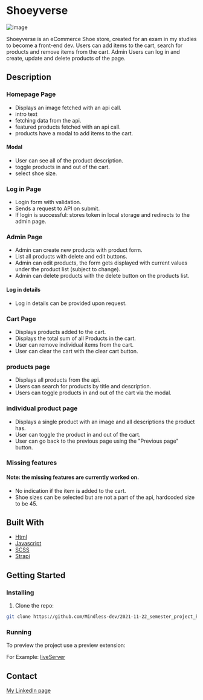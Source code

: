 # Shoeyverse

![image](https://res.cloudinary.com/dmypm1x6b/image/upload/v1654118080/shoeyverse_iiidf7.jpg)

Shoeyverse is an eCommerce Shoe store, created for an exam in my studies to become a front-end dev.
Users can add items to the cart, search for products and remove items from the cart.
Admin Users can log in and create, update and delete products of the page.

## Description

### Homepage Page

- Displays an image fetched with an api call.
- intro text
- fetching data from the api.
- featured products fetched with an api call.
- products have a modal to add items to the cart.

#### Modal

- User can see all of the product description.
- toggle products in and out of the cart.
- select shoe size.

### Log in Page

- Login form with validation.
- Sends a request to API on submit.
- If login is successful: stores token in local storage and redirects to the admin page.

### Admin Page

- Admin can create new products with product form.
- List all products with delete and edit buttons.
- Admin can edit products, the form gets displayed with current values under the product list (subject to change).
- Admin can delete products with the delete button on the products list.

#### Log in details

- Log in details can be provided upon request.

### Cart Page

- Displays products added to the cart.
- Displays the total sum of all Products in the cart.
- User can remove individual items from the cart.
- User can clear the cart with the clear cart button.

### products page

- Displays all products from the api.
- Users can search for products by title and description.
- Users can toggle products in and out of the cart via the modal.

### individual product page

- Displays a single product with an image and all descriptions the product has.
- User can toggle the product in and out of the cart.
- User can go back to the previous page using the "Previous page" button.

### Missing features

#### Note: the missing features are currently worked on.

- No indication if the item is added to the cart.
- Shoe sizes can be selected but are not a part of the api, hardcoded size to be 45.

## Built With

- [Html](https://developer.mozilla.org/en-US/docs/Web/HTML)
- [Javascript](https://developer.mozilla.org/en-US/docs/Web/javascript)
- [SCSS](https://sass-lang.com/)
- [Strapi](https://docs.strapi.io/developer-docs/latest/getting-started/introduction.html)

## Getting Started

### Installing

1. Clone the repo:

```bash
git clone https://github.com/Mindless-dev/2021-11-22_semester_project_kenny_andre_holmen.git
```

### Running

To preview the project use a preview extension:

For Example: [liveServer](https://marketplace.visualstudio.com/items?itemName=ritwickdey.LiveServer)

## Contact

[My LinkedIn page](https://www.linkedin.com/in/kenny-holmen-b853b4a1)
